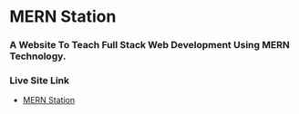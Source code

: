 # MERN Station

### A Website To Teach Full Stack Web Development Using MERN Technology.


### Live Site Link
* [MERN Station](https://mern-station.web.app/)

